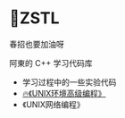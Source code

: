 # 🚀ZSTL

春招也要加油呀

阿東的 C++ 学习代码库

+ 学习过程中的一些实验代码
+ [🔥《UNIX环境高级编程》](unix/apue/README.md)
+ 《UNIX网络编程》
